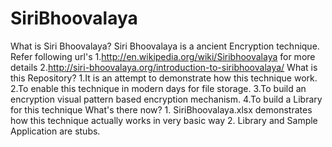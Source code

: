 # SiriBhoovalaya
What is Siri Bhoovalaya?
	Siri Bhoovalaya is a ancient Encryption technique.
	Refer following url's
		1.http://en.wikipedia.org/wiki/Siribhoovalaya for more details
		2.http://siri-bhoovalaya.org/introduction-to-siribhoovalaya/
What is this Repository?
	1.It is an attempt to demonstrate how this technique work.
	2.To enable this technique in modern days for file storage.
	3.To build an encryption visual pattern based encryption mechanism.
	4.To build a Library for this technique
What's there now?
	1. SiriBhoovalaya.xlsx demonstrates how this technique actually works in very basic way
	2. Library and Sample Application are stubs.
